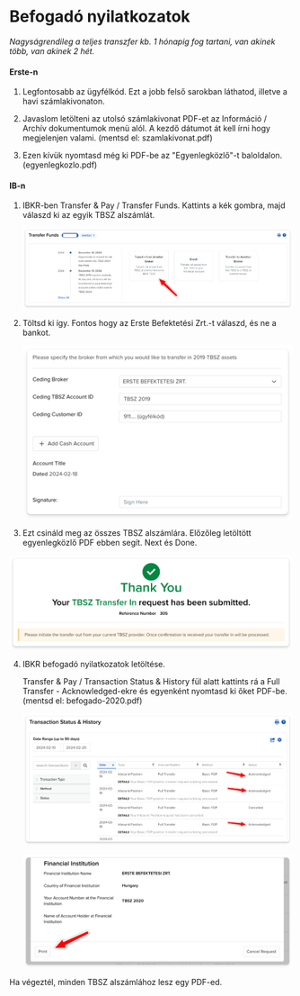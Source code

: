 # Befogadó nyilatkozatok

*Nagyságrendileg a teljes transzfer kb. 1 hónapig fog tartani, van akinek több, van akinek 2 hét.*

#### Erste-n

1. Legfontosabb az ügyfélkód. Ezt a jobb felső sarokban láthatod, illetve a havi számlakivonaton.

2. Javaslom letölteni az utolsó számlakivonat PDF-et az Információ / Archív dokumentumok menü alól. A kezdő dátumot át kell írni hogy megjelenjen valami. (mentsd el: szamlakivonat.pdf)

3. Ezen kívük nyomtasd még ki PDF-be az "Egyenlegközlő"-t baloldalon. (egyenlegkozlo.pdf)

#### IB-n

1. IBKR-ben Transfer & Pay / Transfer Funds. Kattints a kék gombra, majd válaszd ki az egyik TBSZ alszámlát.

	![](images/transfer_from_broker.png)

2. Töltsd ki így. Fontos hogy az Erste Befektetési Zrt.-t válaszd, és ne a bankot.

	![](images/befogado_erste.png)

3. Ezt csináld meg az összes TBSZ alszámlára. Előzőleg letöltött egyenlegközlő PDF ebben segít. Next és Done.

![](images/befogado_kesz.png)

4. IBKR befogadó nyilatkozatok letöltése.

	Transfer & Pay / Transaction Status & History fül alatt kattints rá a Full Transfer - Acknowledged-ekre és egyenként nyomtasd ki őket PDF-be. (mentsd el: befogado-2020.pdf)

	![](images/befogado_lista.png)

	![](images/befogado_nyomtat.png)

Ha végeztél, minden TBSZ alszámlához lesz egy PDF-ed.